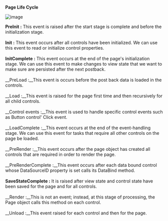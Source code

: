 __Page Life Cycle__

![image](https://user-images.githubusercontent.com/86051093/131300673-bfdd7373-a6b9-4a5c-a782-faffbe229495.png)


**PreInit :**	This event is raised after the start stage is complete and before the initialization stage.<br/><br/>
**Init    :**	This event occurs after all controls have been initialized. We can use this event to read or initialize control properties.<br/><br/>
**InitComplete :**	This event occurs at the end of the page's initialization stage. We can use this event to make changes to view state that we want to make sure are persisted after the next postback.<br/><br/>
__PreLoad	:__This event is occurs before the post back data is loaded in the controls.<br/><br/>
__Load	:__This event is raised for the page first time and then recursively for all child controls.<br/><br/>
__Control events	:__This event is used to handle specific control events such as Button control' Click event.<br/><br/>
__LoadComplete	:__This event occurs at the end of the event-handling stage. We can use this event for tasks that require all other controls on the page be loaded.<br/><br/>
__PreRender	:__This event occurs after the page object has created all controls that are required in order to render the page.<br/><br/>
__PreRenderComplete	:__This event occurs after each data bound control whose DataSourceID property is set calls its DataBind method.<br/><br/>
__SaveStateComplete :__	It is raised after view state and control state have been saved for the page and for all controls.<br/><br/>
__Render	:__This is not an event; instead, at this stage of processing, the Page object calls this method on each control.<br/><br/>
__Unload	:__This event raised for each control and then for the page.
